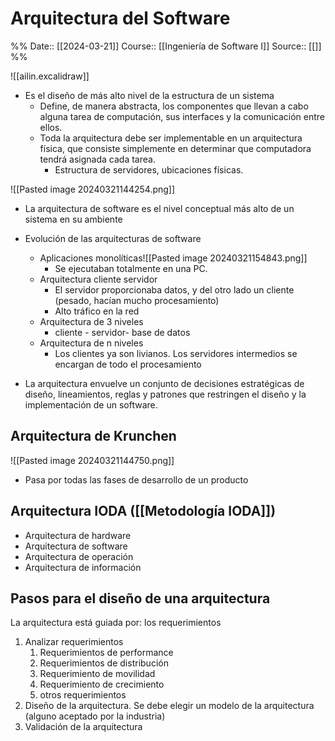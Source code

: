 # Arquitectura del Software

%%
Date:: [[2024-03-21]]
Course:: [[Ingeniería de Software I]]
Source:: [[]]
%%

![[ailin.excalidraw]]

- Es el diseño de más alto nivel de la estructura de un sistema
	- Define, de manera abstracta, los componentes que llevan a cabo alguna tarea de computación, sus interfaces y la comunicación entre ellos.
	- Toda la arquitectura debe ser implementable en un arquitectura física, que consiste simplemente en determinar que computadora tendrá asignada cada tarea.
		- Estructura de servidores, ubicaciones físicas.

![[Pasted image 20240321144254.png]]

- La arquitectura de software es el nivel conceptual más alto de un sistema en su ambiente


- Evolución de las arquitecturas de software
	- Aplicaciones monolíticas![[Pasted image 20240321154843.png]]
		- Se ejecutaban totalmente en una PC.
	- Arquitectura cliente servidor
		- El servidor proporcionaba datos, y del otro lado un cliente (pesado, hacían mucho procesamiento)
		- Alto tráfico en la red
	- Arquitectura de 3 niveles
		- cliente - servidor- base de datos
	- Arquitectura de n niveles
		- Los clientes ya son livianos. Los servidores intermedios se encargan de todo el procesamiento

- La arquitectura envuelve un conjunto de decisiones estratégicas de diseño, lineamientos, reglas y patrones que restringen el diseño y la implementación de un software.

## Arquitectura de Krunchen
![[Pasted image 20240321144750.png]]
- Pasa por todas las fases de desarrollo de un producto

## Arquitectura IODA ([[Metodología IODA]])

- Arquitectura de hardware
- Arquitectura de software
- Arquitectura de operación
- Arquitectura de información

## Pasos para el diseño de una arquitectura
La arquitectura está guiada por: los requerimientos

1. Analizar requerimientos
	1. Requerimientos de performance
	2. Requerimientos de distribución
	3. Requerimiento de movilidad
	4. Requerimiento de crecimiento
	5. otros requerimientos
2. Diseño de la arquitectura. Se debe elegir un modelo de la arquitectura (alguno aceptado por la industria)
3. Validación de la arquitectura